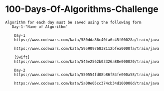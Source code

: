 # 100-Days-Of-Algorithms-Challenge
    Algorithm for each day must be saved using the following form
       Day-1-"Name of Algorithm"

        Day-1
        https://www.codewars.com/kata/580dda86c40fa6c45f00028a/train/java
        
        https://www.codewars.com/kata/59590976838112bfea0000fa/train/java

        [Swift]
        https://www.codewars.com/kata/546e2562b03326a88e000020/train/java

        Day-2
        https://www.codewars.com/kata/550554fd08b86f84fe000a58/train/java

        https://www.codewars.com/kata/5a00e05cc374cb34d100000d/train/java
